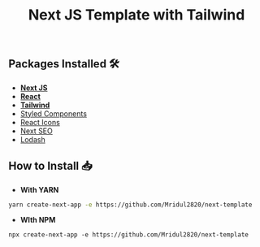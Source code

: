 <div align="center">
    <h1>Next JS Template with Tailwind</h1>
</div>

<br />

## Packages Installed 🛠

- **[Next JS](https://nextjs.org/)**
- **[React](https://reactjs.org/)**
- **[Tailwind](https://tailwindcss.com/)**
- [Styled Components](https://styled-components.com/)
- [React Icons](https://react-icons.github.io/react-icons/)
- [Next SEO](https://github.com/garmeeh/next-seo)
- [Lodash](https://lodash.com/)

## How to Install 📥

- **With YARN**

```bash
yarn create-next-app -e https://github.com/Mridul2820/next-template
```

- **WIth NPM**

```
npx create-next-app -e https://github.com/Mridul2820/next-template
```
